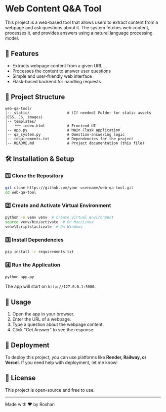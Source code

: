 # Web Content Q&A Tool

This project is a web-based tool that allows users to extract content from a webpage and ask questions about it. The system fetches web content, processes it, and provides answers using a natural language processing model.

## 🚀 Features
- Extracts webpage content from a given URL
- Processes the content to answer user questions
- Simple and user-friendly web interface
- Flask-based backend for handling requests

## 📂 Project Structure
```
web-qa-tool/
│-- static/                 # (If needed) Folder for static assets (CSS, JS, images)
│-- templates/
│   └── index.html          # Frontend UI
│-- app.py                  # Main Flask application
│-- qa_system.py            # Question-answering logic
│-- requirements.txt        # Dependencies for the project
│-- README.md               # Project documentation (this file)
```

## 🛠 Installation & Setup
### 1️⃣ Clone the Repository
```sh
git clone https://github.com/your-username/web-qa-tool.git
cd web-qa-tool
```

### 2️⃣ Create and Activate Virtual Environment
```sh
python -m venv venv  # Create virtual environment
source venv/bin/activate  # On Mac/Linux
venv\Scripts\activate  # On Windows
```

### 3️⃣ Install Dependencies
```sh
pip install -r requirements.txt
```

### 4️⃣ Run the Application
```sh
python app.py
```
The app will start on `http://127.0.0.1:5000`.

## 📜 Usage
1. Open the app in your browser.
2. Enter the URL of a webpage.
3. Type a question about the webpage content.
4. Click "Get Answer" to see the response.

## 🚀 Deployment
To deploy this project, you can use platforms like **Render, Railway, or Vercel**. If you need help with deployment, let me know!

## 📝 License
This project is open-source and free to use.

---
Made with ❤️ by Roshan

